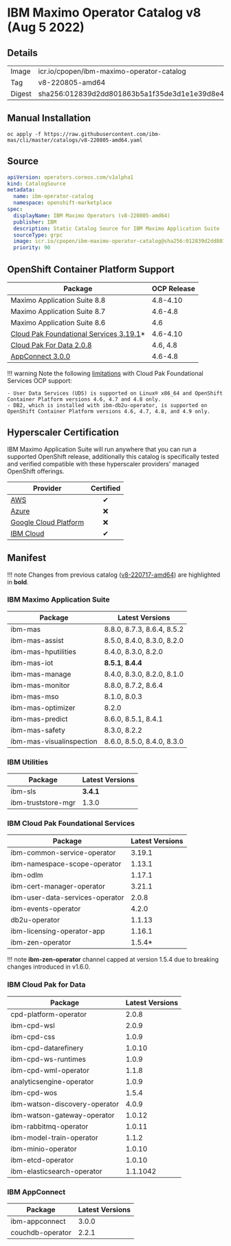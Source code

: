 IBM Maximo Operator Catalog v8 (Aug 5 2022)
===============================================================================

Details
-------------------------------------------------------------------------------

<table>
  <tr><td>Image</td><td>icr.io/cpopen/ibm-maximo-operator-catalog</tr></tr>
  <tr><td>Tag</td><td>v8-220805-amd64</tr></tr>
  <tr><td>Digest</td><td>sha256:012839d2dd801863b5a1f35de3d1e1e39d8e4a3e707f894beee091608c09aca4</tr></tr>
</table>


Manual Installation
-------------------------------------------------------------------------------
`oc apply -f https://raw.githubusercontent.com/ibm-mas/cli/master/catalogs/v8-220805-amd64.yaml`


Source
-------------------------------------------------------------------------------
```yaml
apiVersion: operators.coreos.com/v1alpha1
kind: CatalogSource
metadata:
  name: ibm-operator-catalog
  namespace: openshift-marketplace
spec:
  displayName: IBM Maximo Operators (v8-220805-amd64)
  publisher: IBM
  description: Static Catalog Source for IBM Maximo Application Suite
  sourceType: grpc
  image: icr.io/cpopen/ibm-maximo-operator-catalog@sha256:012839d2dd801863b5a1f35de3d1e1e39d8e4a3e707f894beee091608c09aca4
  priority: 90
```


OpenShift Container Platform Support
-------------------------------------------------------------------------------
| Package                      | OCP Release |
| ---------------------------- | ------------|
| Maximo Application Suite 8.8 | 4.8-4.10    |
| Maximo Application Suite 8.7 | 4.6-4.8     |
| Maximo Application Suite 8.6 | 4.6         |
| [Cloud Pak Foundational Services 3.19.1](https://www.ibm.com/docs/en/cpfs?topic=operator-supported-openshift-versions-platforms)* | 4.6-4.10 |
| [Cloud Pak For Data 2.0.8](https://www.ibm.com/docs/en/cloud-paks/cp-data/4.0?topic=requirements-software) | 4.6, 4.8 |
| [AppConnect 3.0.0](https://www.ibm.com/support/pages/node/6239294) | 4.6-4.8 |

!!! warning
    Note the following [limitations](https://www.ibm.com/docs/en/cpfs?topic=operator-supported-openshift-versions-platforms) with Cloud Pak Foundational Services OCP support:

    - User Data Services (UDS) is supported on Linux® x86_64 and OpenShift Container Platform versions 4.6, 4.7 and 4.8 only.
    - DB2, which is installed with ibm-db2u-operator, is supported on OpenShift Container Platform versions 4.6, 4.7, 4.8, and 4.9 only.


Hyperscaler Certification
-------------------------------------------------------------------------------
IBM Maximo Application Suite will run anywhere that you can run a supported OpenShift release, additionally this catalog is specifically tested and verified compatible with these hyperscaler providers' managed OpenShift offerings.

| Provider                                                                                 | Certified |
| ---------------------------------------------------------------------------------------- | :--------:|
| [AWS](https://aws.amazon.com/rosa/)                                                      | ✔       |
| [Azure](https://azure.microsoft.com/en-gb/services/openshift/)                           | ❌       |
| [Google Cloud Platform](https://cloud.google.com/architecture/partners/openshift-on-gcp) | ❌       |
| [IBM Cloud](https://www.ibm.com/cloud/openshift)                                         | ✔        |


Manifest
-------------------------------------------------------------------------------

!!! note
    Changes from previous catalog ([v8-220717-amd64](v8-220717-amd64.md)) are highlighted in **bold**.

### IBM Maximo Application Suite
| Package                  | Latest Versions            |
| ------------------------ | -------------------------- |
| ibm-mas                  | 8.8.0, 8.7.3, 8.6.4, 8.5.2 |
| ibm-mas-assist           | 8.5.0, 8.4.0, 8.3.0, 8.2.0 |
| ibm-mas-hputilities      | 8.4.0, 8.3.0, 8.2.0        |
| ibm-mas-iot              | **8.5.1**, **8.4.4**       |
| ibm-mas-manage           | 8.4.0, 8.3.0, 8.2.0, 8.1.0 |
| ibm-mas-monitor          | 8.8.0, 8.7.2, 8.6.4        |
| ibm-mas-mso              | 8.1.0, 8.0.3               |
| ibm-mas-optimizer        | 8.2.0                      |
| ibm-mas-predict          | 8.6.0, 8.5.1, 8.4.1        |
| ibm-mas-safety           | 8.3.0, 8.2.2               |
| ibm-mas-visualinspection | 8.6.0, 8.5.0, 8.4.0, 8.3.0 |

### IBM Utilities
| Package                  | Latest Versions |
| ------------------------ | --------------- |
| ibm-sls                  | **3.4.1**       |
| ibm-truststore-mgr       | 1.3.0           |

### IBM Cloud Pak Foundational Services
| Package                         | Latest Versions |
| ------------------------------- | --------------- |
| ibm-common-service-operator     | 3.19.1          |
| ibm-namespace-scope-operator    | 1.13.1          |
| ibm-odlm                        | 1.17.1          |
| ibm-cert-manager-operator       | 3.21.1          |
| ibm-user-data-services-operator | 2.0.8           |
| ibm-events-operator             | 4.2.0           |
| db2u-operator                   | 1.1.13          |
| ibm-licensing-operator-app      | 1.16.1          |
| ibm-zen-operator                | 1.5.4*          |

!!! note
    **ibm-zen-operator** channel capped at version 1.5.4 due to breaking changes introduced in v1.6.0.

### IBM Cloud Pak for Data
| Package                       | Latest Versions |
| ----------------------------- | --------------- |
| cpd-platform-operator         | 2.0.8           |
| ibm-cpd-wsl                   | 2.0.9           |
| ibm-cpd-css                   | 1.0.9           |
| ibm-cpd-datarefinery          | 1.0.10          |
| ibm-cpd-ws-runtimes           | 1.0.9           |
| ibm-cpd-wml-operator          | 1.1.8           |
| analyticsengine-operator      | 1.0.9           |
| ibm-cpd-wos                   | 1.5.4           |
| ibm-watson-discovery-operator | 4.0.9           |
| ibm-watson-gateway-operator   | 1.0.12          |
| ibm-rabbitmq-operator         | 1.0.11          |
| ibm-model-train-operator      | 1.1.2           |
| ibm-minio-operator            | 1.0.10          |
| ibm-etcd-operator             | 1.0.10          |
| ibm-elasticsearch-operator    | 1.1.1042        |

### IBM AppConnect
| Package                  | Latest Versions |
| ------------------------ | --------------- |
| ibm-appconnect           | 3.0.0           |
| couchdb-operator         | 2.2.1           |
